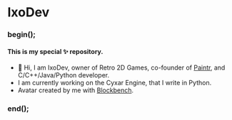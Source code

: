 # IxoDev

### begin();

#### This is my special ✨ repository.

- 👋 Hi, I am IxoDev, owner of Retro 2D Games, co-founder of <a href="https://paintr-ai.github.io/">Paintr</a>, and C/C++/Java/Python developer.
- I am currently working on the Cyxar Engine, that I write in Python.
- Avatar created by me with <a href="https://www.blockbench.net/">Blockbench</a>.

### end();
<!--
ixodev/ixodev is a ✨ special ✨ repository because its `README.md` (this file) appears on your GitHub profile.
You can click the Preview link to take a look at your changes.
-->

